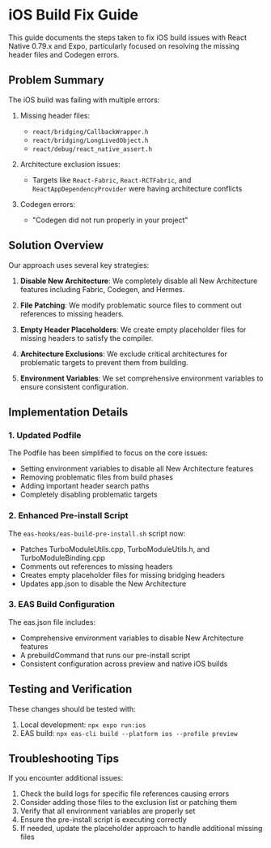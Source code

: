 # iOS Build Fix Guide

This guide documents the steps taken to fix iOS build issues with React Native 0.79.x and Expo, particularly focused on resolving the missing header files and Codegen errors.

## Problem Summary

The iOS build was failing with multiple errors:

1. Missing header files:
   - `react/bridging/CallbackWrapper.h`
   - `react/bridging/LongLivedObject.h`
   - `react/debug/react_native_assert.h`

2. Architecture exclusion issues:
   - Targets like `React-Fabric`, `React-RCTFabric`, and `ReactAppDependencyProvider` were having architecture conflicts

3. Codegen errors:
   - "Codegen did not run properly in your project"

## Solution Overview

Our approach uses several key strategies:

1. **Disable New Architecture**: We completely disable all New Architecture features including Fabric, Codegen, and Hermes.

2. **File Patching**: We modify problematic source files to comment out references to missing headers.

3. **Empty Header Placeholders**: We create empty placeholder files for missing headers to satisfy the compiler.

4. **Architecture Exclusions**: We exclude critical architectures for problematic targets to prevent them from building.

5. **Environment Variables**: We set comprehensive environment variables to ensure consistent configuration.

## Implementation Details

### 1. Updated Podfile

The Podfile has been simplified to focus on the core issues:

- Setting environment variables to disable all New Architecture features
- Removing problematic files from build phases
- Adding important header search paths
- Completely disabling problematic targets 

### 2. Enhanced Pre-install Script

The `eas-hooks/eas-build-pre-install.sh` script now:

- Patches TurboModuleUtils.cpp, TurboModuleUtils.h, and TurboModuleBinding.cpp
- Comments out references to missing headers
- Creates empty placeholder files for missing bridging headers
- Updates app.json to disable the New Architecture

### 3. EAS Build Configuration

The eas.json file includes:

- Comprehensive environment variables to disable New Architecture features
- A prebuildCommand that runs our pre-install script
- Consistent configuration across preview and native iOS builds

## Testing and Verification

These changes should be tested with:

1. Local development: `npx expo run:ios`
2. EAS build: `npx eas-cli build --platform ios --profile preview`

## Troubleshooting Tips

If you encounter additional issues:

1. Check the build logs for specific file references causing errors
2. Consider adding those files to the exclusion list or patching them
3. Verify that all environment variables are properly set
4. Ensure the pre-install script is executing correctly
5. If needed, update the placeholder approach to handle additional missing files